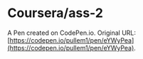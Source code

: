 # Coursera/ass-2

A Pen created on CodePen.io. Original URL: [https://codepen.io/pullem1/pen/eYWyPea](https://codepen.io/pullem1/pen/eYWyPea).


